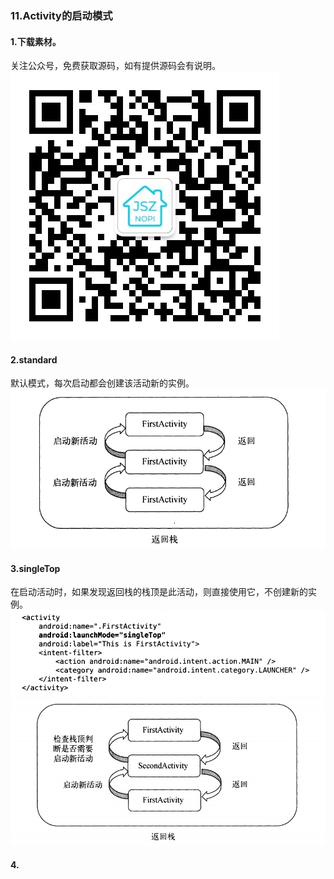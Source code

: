 ### 11.Activity的启动模式
#### 1.下载素材。
关注公众号，免费获取源码，如有提供源码会有说明。
![title](https://raw.githubusercontent.com/JSZNopi/JSZImage/master/gitnote/2019/10/30/WXCODE-1572446034519.jpeg)

#### 2.standard
默认模式，每次启动都会创建该活动新的实例。
![title](https://raw.githubusercontent.com/JSZNopi/JSZImage/master/gitnote/2019/12/07/1-1575720328022.png)

#### 3.singleTop
在启动活动时，如果发现返回栈的栈顶是此活动，则直接使用它，不创建新的实例。
![title](https://raw.githubusercontent.com/JSZNopi/JSZImage/master/gitnote/2019/12/07/2-1575720362420.png)
![title](https://raw.githubusercontent.com/JSZNopi/JSZImage/master/gitnote/2019/12/07/22-1575720369821.png)

#### 4.